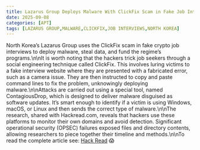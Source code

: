 ```yaml
---
title: Lazarus Group Deploys Malware With ClickFix Scam in Fake Job Interviews
date: 2025-09-08
categories: [APT]
tags: [LAZARUS GROUP,MALWARE,CLICKFIX,JOB INTERVIEWS,NORTH KOREA]
---
```


North Korea’s Lazarus Group uses the ClickFix scam in fake crypto job interviews to deploy malware, steal data, and fund the regime’s programs.\n\nIt is worth noting that the hackers trick job seekers through a social engineering technique called ClickFix. This involves luring victims to a fake interview website where they are presented with a fabricated error, such as a camera issue. They are then instructed to copy and paste command lines to fix the problem, unknowingly deploying malware.\n\nAttacks are carried out using a special tool, named ContagiousDrop, which is designed to deliver malware disguised as software updates. It’s smart enough to identify if a victim is using Windows, macOS, or Linux and then sends the correct type of malware.\n\nThe research, shared with Hackread.com, reveals that hackers use these platforms to monitor their own domains and avoid detection. Significant operational security (OPSEC) failures exposed files and directory contents, allowing researchers to piece together their timeline and methods.\n\nTo read the complete article see: [Hack Read](https://hackread.com/lazarus-group-malware-clickfix-scam-fake-job-interview/) 😱